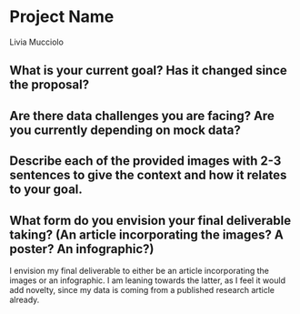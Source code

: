# Project Name

Livia Mucciolo

## What is your current goal? Has it changed since the proposal?

## Are there data challenges you are facing? Are you currently depending on mock data?

## Describe each of the provided images with 2-3 sentences to give the context and how it relates to your goal.

## What form do you envision your final deliverable taking? (An article incorporating the images? A poster? An infographic?)
I envision my final deliverable to either be an article incorporating the images or an infographic. I am leaning towards the latter, as I feel it would add novelty, since my data is coming from a published research article already.
